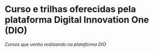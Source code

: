 # Curso e trilhas oferecidas pela plataforma Digital Innovation One (DIO)

_Cursos que venho realizando na plataforma DIO_